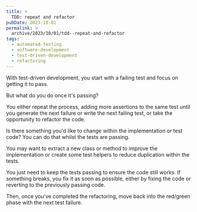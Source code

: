 ```yaml
---
title: >
  TDD: repeat and refactor
pubDate: 2023-10-01
permalink: >
  archive/2023/10/01/tdd--repeat-and-refactor
tags:
  - automated-testing
  - software-development
  - test-driven-development
  - refactoring
---
```


With test-driven development, you start with a failing test and focus on getting it to pass.

But what do you do once it's passing?

You either repeat the process, adding more assertions to the same test until you generate the next failure or write the next failing test, or take the opportunity to refactor the code.

Is there something you'd like to change within the implementation or test code? You can do that whilst the tests are passing.

You may want to extract a new class or method to improve the implementation or create some test helpers to reduce duplication within the tests.

You just need to keep the tests passing to ensure the code still works. If something breaks, you fix it as soon as possible, either by fixing the code or reverting to the previously passing code.

Then, once you've completed the refactoring, move back into the red/green phase with the next test failure.
